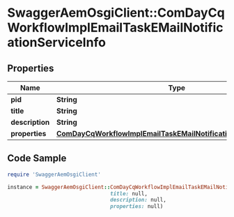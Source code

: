 # SwaggerAemOsgiClient::ComDayCqWorkflowImplEmailTaskEMailNotificationServiceInfo

## Properties

Name | Type | Description | Notes
------------ | ------------- | ------------- | -------------
**pid** | **String** |  | [optional] 
**title** | **String** |  | [optional] 
**description** | **String** |  | [optional] 
**properties** | [**ComDayCqWorkflowImplEmailTaskEMailNotificationServiceProperties**](ComDayCqWorkflowImplEmailTaskEMailNotificationServiceProperties.md) |  | [optional] 

## Code Sample

```ruby
require 'SwaggerAemOsgiClient'

instance = SwaggerAemOsgiClient::ComDayCqWorkflowImplEmailTaskEMailNotificationServiceInfo.new(pid: null,
                                 title: null,
                                 description: null,
                                 properties: null)
```



